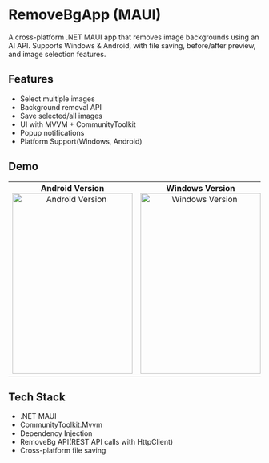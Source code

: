 # RemoveBgApp (MAUI)

A cross-platform .NET MAUI app that removes image backgrounds using an AI API.
Supports Windows & Android, with file saving, before/after preview, and image selection features.

## Features
- Select multiple images
- Background removal API
- Save selected/all images
- UI with MVVM + CommunityToolkit
- Popup notifications
- Platform Support(Windows, Android)

## Demo
<table>
  <tr>
    <td align="center">
      <b>Android Version</b><br>
      <img src="demo/Android.gif" width="240" height="360" alt="Android Version">
    </td>
    <td align="center">
      <b>Windows Version</b><br>
      <img src="demo/Windows.gif" width="240" height="360" alt="Windows Version">
    </td>
  </tr>
</table>

## Tech Stack
- .NET MAUI
- CommunityToolkit.Mvvm
- Dependency Injection
- RemoveBg API(REST API calls with HttpClient)
- Cross-platform file saving
